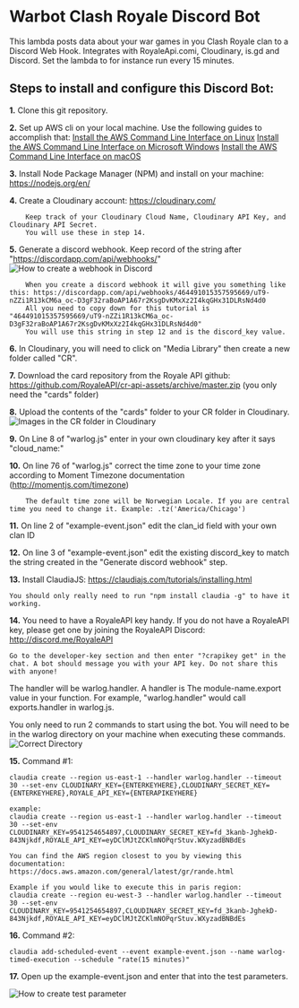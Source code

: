 Warbot Clash Royale Discord Bot
================
This lambda posts data about your war games in you Clash Royale clan to a Discord Web Hook. Integrates with RoyaleApi.comi, Cloudinary, is.gd and Discord.
Set the lambda to for instance run every 15 minutes.

Steps to install and configure this Discord Bot:
-----------

**1.** Clone this git repository.

**2.** Set up AWS cli on your local machine. Use the following guides to accomplish that:
	[Install the AWS Command Line Interface on Linux](https://docs.aws.amazon.com/cli/latest/userguide/awscli-install-linux.html)
	[Install the AWS Command Line Interface on Microsoft Windows](https://docs.aws.amazon.com/cli/latest/userguide/awscli-install-windows.html)
	[Install the AWS Command Line Interface on macOS](https://docs.aws.amazon.com/cli/latest/userguide/cli-install-macos.html)

**3.** Install Node Package Manager (NPM) and install on your machine: https://nodejs.org/en/

**4.** Create a Cloudinary account: https://cloudinary.com/

		Keep track of your Cloudinary Cloud Name, Cloudinary API Key, and Cloudinary API Secret.
		You will use these in step 14.

**5.** Generate a discord webhook. Keep record of the string after "https://discordapp.com/api/webhooks/"
![How to create a webhook in Discord](https://i.imgur.com/5kLNjui.gif)
	
		When you create a discord webhook it will give you something like this: https://discordapp.com/api/webhooks/464491015357595669/uT9-nZZi1R13kCM6a_oc-D3gF32raBoAP1A67r2KsgDvKMxXz2I4kqGHx31DLRsNd4d0
		All you need to copy down for this tutorial is "464491015357595669/uT9-nZZi1R13kCM6a_oc-D3gF32raBoAP1A67r2KsgDvKMxXz2I4kqGHx31DLRsNd4d0"
		You will use this string in step 12 and is the discord_key value.
		
	
**6.** In Cloudinary, you will need to click on "Media Library" then create a new folder called "CR".

**7.** Download the card repository from the Royale API github: https://github.com/RoyaleAPI/cr-api-assets/archive/master.zip (you only need the "cards" folder)

**8.** Upload the contents of the "cards" folder to your CR folder in Cloudinary.
![Images in the CR folder in Cloudinary](https://i.imgur.com/gvzPR4G.png)

**9.**  On Line 8 of "warlog.js" enter in your own cloudinary key after it says "cloud_name:"

**10.** On line 76 of "warlog.js" correct the time zone to your time zone according to Moment Timezone documentation (http://momentjs.com/timezone)

		The default time zone will be Norwegian Locale. If you are central time you need to change it. Example: .tz('America/Chicago')
		
**11.** On line 2 of "example-event.json" edit the clan_id field with your own clan ID

**12.** On line 3 of "example-event.json" edit the existing discord_key to match the string created in the "Generate discord webhook" step.

**13.** Install ClaudiaJS: https://claudiajs.com/tutorials/installing.html

	You should only really need to run "npm install claudia -g" to have it working.
	
**14.** You need to have a RoyaleAPI key handy. If you do not have a RoyaleAPI key, please get one by joining the RoyaleAPI Discord: http://discord.me/RoyaleAPI

	Go to the developer-key section and then enter "?crapikey get" in the chat. A bot should message you with your API key. Do not share this with anyone!

The handler will be warlog.handler. A handler is The module-name.export value in your function. For example, "warlog.handler" would call exports.handler in warlog.js.

You only need to run 2 commands to start using the bot. You will need to be in the warlog directory on your machine when executing these commands.
![Correct Directory](https://i.imgur.com/FZX1TH6.png)


**15.** Command #1:
```
claudia create --region us-east-1 --handler warlog.handler --timeout 30 --set-env CLOUDINARY_KEY={ENTERKEYHERE},CLOUDINARY_SECRET_KEY={ENTERKEYHERE},ROYALE_API_KEY={ENTERAPIKEYHERE}
```

	example:
	claudia create --region us-east-1 --handler warlog.handler --timeout 30 --set-env CLOUDINARY_KEY=9541254654897,CLOUDINARY_SECRET_KEY=fd_3kanb-JghekD-843Njkdf,ROYALE_API_KEY=eyDClMJtZCKlmNOPqrStuv.WXyzadBNBdEs
	
	You can find the AWS region closest to you by viewing this documentation: https://docs.aws.amazon.com/general/latest/gr/rande.html
	
	Example if you would like to execute this in paris region:
	claudia create --region eu-west-3 --handler warlog.handler --timeout 30 --set-env CLOUDINARY_KEY=9541254654897,CLOUDINARY_SECRET_KEY=fd_3kanb-JghekD-843Njkdf,ROYALE_API_KEY=eyDClMJtZCKlmNOPqrStuv.WXyzadBNBdEs


**16.** Command #2:
```
claudia add-scheduled-event --event example-event.json --name warlog-timed-execution --schedule "rate(15 minutes)"
```

**17.** Open up the example-event.json and enter that into the test parameters.

![How to create test parameter](https://i.imgur.com/dTczxf1.gif)